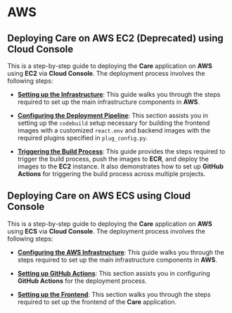 # AWS

## Deploying Care on AWS EC2 (Deprecated) using Cloud Console

This is a step-by-step guide to deploying the **Care** application on **AWS** using **EC2** via **Cloud Console**. The deployment process involves the following steps:

- **[Setting up the Infrastructure](./EC2/1_Infra.md)**: This guide walks you through the steps required to set up the main infrastructure components in **AWS**.

- **[Configuring the Deployment Pipeline](./EC2/2_CICD.md)**: This section assists you in setting up the `codebuild` setup necessary for building the frontend images with a customized `react.env` and backend images with the required plugins specified in `plug_config.py`.

- **[Triggering the Build Process](./EC2/3_Trigger.md)**: This guide provides the steps required to trigger the build process, push the images to **ECR**, and deploy the images to the **EC2** instance. It also demonstrates how to set up **GitHub Actions** for triggering the build process across multiple projects.

## Deploying Care on AWS ECS using Cloud Console

This is a step-by-step guide to deploying the **Care** application on **AWS** using **ECS** via **Cloud Console**. The deployment process involves the following steps:

- **[Configuring the AWS Infrastructure](./ECS/1_infra.md)**: This guide walks you through the steps required to set up the main infrastructure components in **AWS**.

- **[Setting up GitHub Actions](./ECS/2_GitHubActions.md)**: This section assists you in configuring **GitHub Actions** for the deployment process.

- **[Setting up the Frontend](./ECS/3_Frontend.md)**: This section walks you through the steps required to set up the frontend of the **Care** application.
